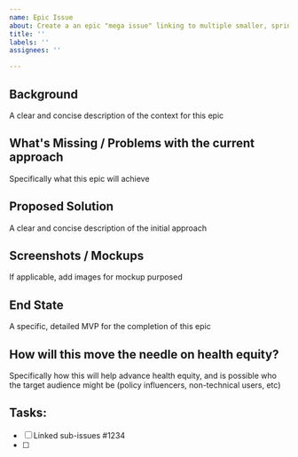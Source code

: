 ```yaml
---
name: Epic Issue
about: Create a an epic "mega issue" linking to multiple smaller, sprint-sized issues
title: ''
labels: ''
assignees: ''

---
```


## Background
A clear and concise description of the context for this epic

## What's Missing / Problems with the current approach
Specifically what this epic will achieve

## Proposed Solution
A clear and concise description of the initial approach

## Screenshots / Mockups
If applicable, add images for mockup purposed

## End State 
A specific, detailed MVP for the completion of this epic

## How will this move the needle on health equity?
Specifically how this will help advance health equity, and is possible who the target audience might be (policy influencers, non-technical users, etc)

## Tasks:
- [ ] Linked sub-issues #1234
- [ ]
